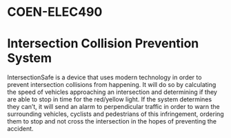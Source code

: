 # COEN-ELEC490
<h1>Intersection Collision Prevention System</h1>
<p>IntersectionSafe is a device that uses modern technology in order to prevent intersection collisions from happening. It will do so by calculating the speed of vehicles approaching an intersection and determining if they are able to stop in time for the red/yellow light. If the system determines they can’t, it will send an alarm to perpendicular traffic in order to warn the surrounding vehicles, cyclists and pedestrians of this infringement, ordering them to stop and not cross the intersection in the hopes of preventing the accident.</p>
